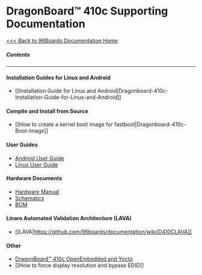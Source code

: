 # DragonBoard™ 410c Supporting Documentation

[<<< Back to 96Boards Documentation Home](https://github.com/96boards/documentation/wiki)

##### Contents

***

#### Installation Guides for Linux and Android

- [[Installation Guide for Linux and Android|Dragonboard-410c-Installation-Guide-for-Linux-and-Android]]

#### Compile and Install from Source

- [[How to create a kernel boot image for fastboot|Dragonboard-410c-Boot-Image]]

#### User Guides

- [Android User Guide](https://github.com/96boards/documentation/blob/master/dragonboard410c/AndroidUserGuide_DragonBoard.pdf)
- [Linux User Guide](https://github.com/96boards/documentation/blob/master/dragonboard410c/LinuxUserGuide_DragonBoard.pdf)

#### Hardware Documents

- [Hardware Manual](http://linaro.co/96b-hwm-db)
- [Schematics](http://linaro.co/db410c-schematics)
- [BOM](http://linaro.co/dragonboard410c-bom)

#### Linaro Automated Validation Architecture (LAVA)

- [[LAVA|https://github.com/96boards/documentation/wiki/D410CLAVA]]

#### Other

- [DragonBoard™ 410c OpenEmbedded and Yocto](https://github.com/96boards/documentation/wiki/Dragonboard-410c-OpenEmbedded-and-Yocto)
- [[How to force display resolution and bypass EDID]]
    